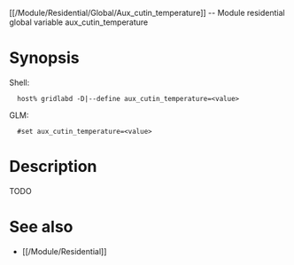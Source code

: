 [[/Module/Residential/Global/Aux_cutin_temperature]] -- Module residential global variable aux_cutin_temperature

# Synopsis
Shell:
~~~
  host% gridlabd -D|--define aux_cutin_temperature=<value>
~~~
GLM:
~~~
  #set aux_cutin_temperature=<value>
~~~

# Description

TODO

# See also
* [[/Module/Residential]]
